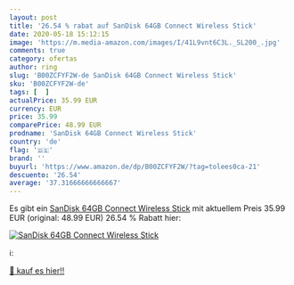 ```yaml
---
layout: post
title: '26.54 % rabat auf SanDisk 64GB Connect Wireless Stick'
date: 2020-05-18 15:12:15
image: 'https://m.media-amazon.com/images/I/41L9vnt6C3L._SL200_.jpg'
comments: true
category: ofertas
author: ring
slug: 'B00ZCFYF2W-de SanDisk 64GB Connect Wireless Stick'
sku: 'B00ZCFYF2W-de'
tags: [  ]
actualPrice: 35.99 EUR
currency: EUR
price: 35.99
comparePrice: 48.99 EUR
prodname: 'SanDisk 64GB Connect Wireless Stick'
country: 'de'
flag: '🇩🇪'
brand: ''
buyurl: 'https://www.amazon.de/dp/B00ZCFYF2W/?tag=tolees0ca-21'
descuento: '26.54'
average: '37.31666666666667'
---
```


Es gibt ein [SanDisk 64GB Connect Wireless Stick](https://www.amazon.de/dp/B00ZCFYF2W/?tag=tolees0ca-21) mit aktuellem Preis 35.99 EUR (original: 48.99 EUR) 26.54 % Rabatt hier:

[![SanDisk 64GB Connect Wireless Stick](https://m.media-amazon.com/images/I/41L9vnt6C3L._SL200_.jpg)](https://www.amazon.de/dp/B00ZCFYF2W/?tag=tolees0ca-21)

ℹ️:


[🛒 kauf es hier!!](https://www.amazon.de/dp/B00ZCFYF2W/?tag=tolees0ca-21)
